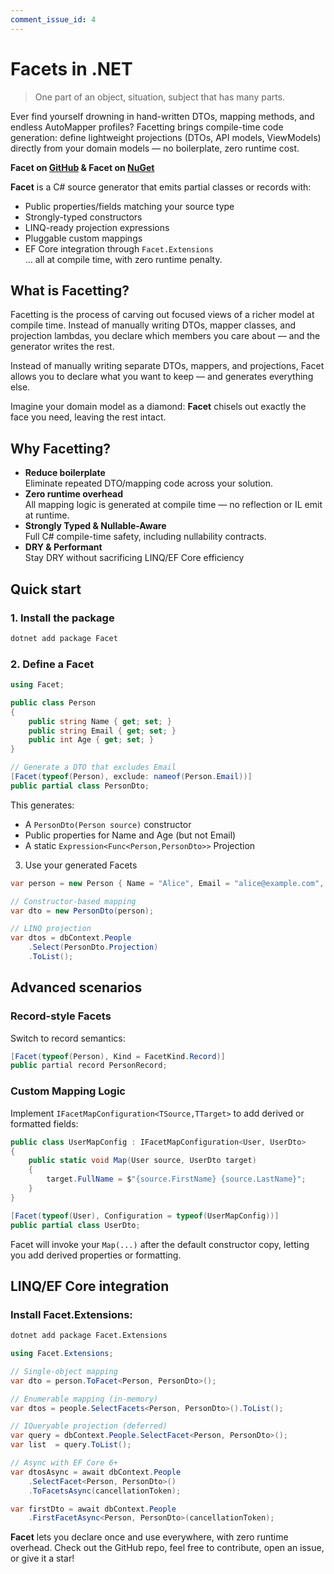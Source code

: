 ```yaml
---
comment_issue_id: 4
---
```


# Facets in .NET

> One part of an object, situation, subject that has many parts.

Ever find yourself drowning in hand-written DTOs, mapping methods, and endless AutoMapper profiles? Facetting brings compile-time code generation: define lightweight projections (DTOs, API models, ViewModels) directly from your domain models — no boilerplate, zero runtime cost.

**Facet on [GitHub](https://github.com/Tim-Maes/Facet) & Facet on [NuGet](https://www.nuget.org/packages/Facet)**

**Facet** is a C# source generator that emits partial classes or records with:

- Public properties/fields matching your source type  
- Strongly-typed constructors  
- LINQ-ready projection expressions  
- Pluggable custom mappings  
- EF Core integration through `Facet.Extensions`  
… all at compile time, with zero runtime penalty.

## What is Facetting?

Facetting is the process of carving out focused views of a richer model at compile time. Instead of manually writing DTOs, mapper classes, and projection lambdas, you declare which members you care about — and the generator writes the rest.

Instead of manually writing separate DTOs, mappers, and projections, Facet allows you to declare what you want to keep — and generates everything else.

Imagine your domain model as a diamond: **Facet** chisels out exactly the face you need, leaving the rest intact.

## Why Facetting?

- **Reduce boilerplate**  
  Eliminate repeated DTO/mapping code across your solution.  
- **Zero runtime overhead**  
  All mapping logic is generated at compile time — no reflection or IL emit at runtime.  
- **Strongly Typed & Nullable-Aware**  
  Full C# compile-time safety, including nullability contracts.  
- **DRY & Performant**  
  Stay DRY without sacrificing LINQ/EF Core efficiency  

## Quick start

### 1. Install the package

```bash
dotnet add package Facet
```

### 2. Define a Facet

```csharp
using Facet;

public class Person
{
    public string Name { get; set; }
    public string Email { get; set; }
    public int Age { get; set; }
}

// Generate a DTO that excludes Email
[Facet(typeof(Person), exclude: nameof(Person.Email))]
public partial class PersonDto;
```

This generates:

- A `PersonDto(Person source)` constructor
- Public properties for Name and Age (but not Email)
- A static `Expression<Func<Person,PersonDto>>` Projection

3. Use your generated Facets

```csharp
var person = new Person { Name = "Alice", Email = "alice@example.com", Age = 30 };

// Constructor-based mapping
var dto = new PersonDto(person);

// LINQ projection
var dtos = dbContext.People
    .Select(PersonDto.Projection)
    .ToList();
```

## Advanced scenarios

### Record-style Facets

Switch to record semantics:

```csharp
[Facet(typeof(Person), Kind = FacetKind.Record)]
public partial record PersonRecord;
```

### Custom Mapping Logic

Implement `IFacetMapConfiguration<TSource,TTarget>` to add derived or formatted fields:

```csharp
public class UserMapConfig : IFacetMapConfiguration<User, UserDto>
{
    public static void Map(User source, UserDto target)
    {
        target.FullName = $"{source.FirstName} {source.LastName}";
    }
}

[Facet(typeof(User), Configuration = typeof(UserMapConfig))]
public partial class UserDto;
```

Facet will invoke your `Map(...)` after the default constructor copy, letting you add derived properties or formatting.

## LINQ/EF Core integration

### Install Facet.Extensions:

```bash
dotnet add package Facet.Extensions
```

```csharp
using Facet.Extensions;

// Single-object mapping
var dto = person.ToFacet<Person, PersonDto>();

// Enumerable mapping (in-memory)
var dtos = people.SelectFacets<Person, PersonDto>().ToList();

// IQueryable projection (deferred)
var query = dbContext.People.SelectFacet<Person, PersonDto>();
var list  = query.ToList();

// Async with EF Core 6+
var dtosAsync = await dbContext.People
    .SelectFacet<Person, PersonDto>()
    .ToFacetsAsync(cancellationToken);

var firstDto = await dbContext.People
    .FirstFacetAsync<Person, PersonDto>(cancellationToken);
```

**Facet** lets you declare once and use everywhere, with zero runtime overhead. Check out the GitHub repo, feel free to contribute, open an issue, or give it a star!